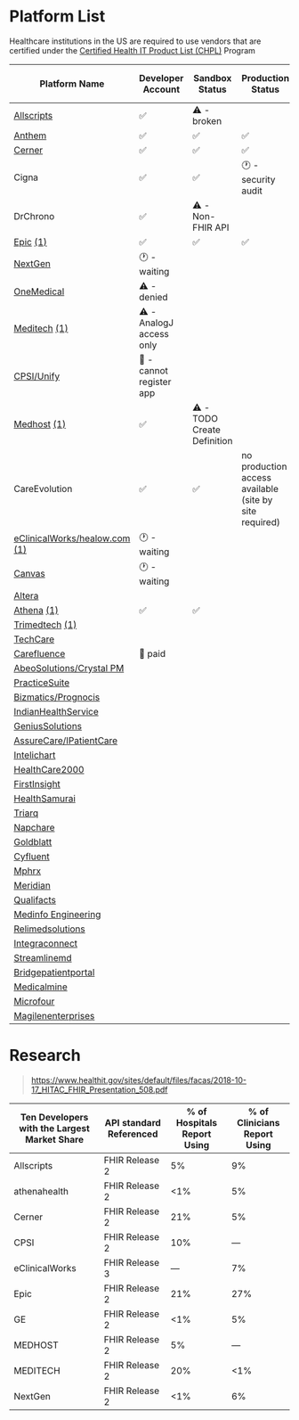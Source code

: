 # Platform List

Healthcare institutions in the US are required to use vendors that are certified under the [Certified Health IT Product List (CHPL)](https://chpl.healthit.gov/#/search) Program 

| Platform Name                                                                                                                                                           | Developer Account                     | Sandbox Status                     | Production Status                                      | Network Locations Status | 
|-------------------------------------------------------------------------------------------------------------------------------------------------------------------------|---------------------------------------|------------------------------------|--------------------------------------------------------|--------------------------|
| [Allscripts](https://open.allscripts.com/fhirendpoints)                                                                                                                 | :white_check_mark:                    | :warning: - broken                 |                                                        |                          |
| [Anthem](https://patient360.anthem.com/P360Member/fhir/endpoints)                                                                                                       | :white_check_mark:                    | :white_check_mark:                 | :white_check_mark:                                     |                          |
| [Cerner](https://github.com/cerner/ignite-endpoints/blob/main/millennium_patient_r4_endpoints.json)                                                                     | :white_check_mark:                    | :white_check_mark:                 | :white_check_mark:                                     |                          |
| Cigna                                                                                                                                                                   | :white_check_mark:                    | :white_check_mark:                 | :clock1: - security audit                              |                          |
| DrChrono                                                                                                                                                                | :white_check_mark:                    | :warning: - Non-FHIR API           |                                                        |                          |
| [Epic](https://open.epic.com/MyApps/Endpoints) [(1)](https://www.mychart.com/LoginSignup)                                                                               | :white_check_mark:                    | :white_check_mark:                 | :white_check_mark:                                     |                          |
| [NextGen](https://www.nextgen.com/api/practice-search)                                                                                                                  | :clock1: - waiting                    |                                    |                                                        |                          |
| [OneMedical](https://apidocs.onemedical.io/fhir/overview/)                                                                                                              | :warning: - denied                    |                                    |                                                        |                          |
| [Meditech](https://fhir.meditech.com/explorer/endpoints) [(1)](https://home.meditech.com/en/d/restapiresources/pages/apidoc.htm)                                        | :warning: - AnalogJ access only       |                                    |                                                        |                          |
| [CPSI/Unify](https://unify-developer.chbase.com/?page=FHIRAPI)                                                                                                          | :no_entry_sign: - cannot register app |                                    |                                                        |                          |
| [Medhost](https://api.mhdi10xasayd.com/medhost-developer-composition/v1/fhir-base-urls.json) [(1)](https://yourcareinteract.medhost.com/documentation)                  | :white_check_mark:                    | :warning: - TODO Create Definition |                                                        |                          | 
| CareEvolution                                                                                                                                                           | :white_check_mark:                    | :white_check_mark:                 | no production access available (site by site required) |                          | 
| [eClinicalWorks/healow.com](https://www.eclinicalworks.com/products-services/interoperability/provider-centric-apps/) [(1)](https://fhir.eclinicalworks.com/ecwopendev) | :clock1: - waiting                    |                                    |                                                        |                          |
| [Canvas](https://docs.canvasmedical.com/reference/service-base-urls)                                                                                                    | :clock1: - waiting                    |                                    |                                                        |                          |
| [Altera](https://open.allscripts.com/fhirendpoints)                                                                                                                     |                                       |                                    |                                                        |                          |
| [Athena](https://docs.athenahealth.com/api/base-fhir-urls) [(1)](https://mydata.athenahealth.com/home)                                                                  | :white_check_mark:                    | :white_check_mark:                 |                                                        |                          |
| [Trimedtech](https://www.trimedtech.com/Documentation/FHIRAPI/FHIRAPI.html) [(1)](https://www.trimedtech.com/Documentation/FHIRAPI/V8FHIRAPI.html)                      |                                       |                                    |                                                        |                          |
| [TechCare](https://devportal.techcareehr.com/Serviceurls)                                                                                                               |                                       |                                    |                                                        |                          |
| [Carefluence](https://carefluence.com/carefluence-fhir-endpoints/)                                                                                                      | :no_entry_sign: paid                  |                                    |                                                        |                          |
| [AbeoSolutions/Crystal PM](https://www.crystalpm.com/FHIRServiceURLs.csv)                                                                                               |                                       |                                    |                                                        |                          |
| [PracticeSuite](https://academy.practicesuite.com/fhir-server-links/)                                                                                                   |                                       |                                    |                                                        |                          |
| [Bizmatics/Prognocis](https://prognocis.com/fhir/index.html)                                                                                                            |                                       |                                    |                                                        |                          |
| [IndianHealthService](https://www.ihs.gov/cis/)                                                                                                                         |                                       |                                    |                                                        |                          |
| [GeniusSolutions](https://gsehrwebapi.geniussolutions.com/Help/html/ServiceUrl.html)                                                                                    |                                       |                                    |                                                        |                          |
| [AssureCare/IPatientCare](https://ipatientcare.com/onc-acb-certified-2015-edition/)                                                                                     |                                       |                                    |                                                        |                          |
| [Intelichart](https://fhirtest.intelichart.com/Help/BaseUrl)                                                                                                            |                                       |                                    |                                                        |                          |
| [HealthCare2000](https://www.provider.care/FHIR/MDVitaFHIRUrls.csv)                                                                                                     |                                       |                                    |                                                        |                          |
| [FirstInsight](https://www.first-insight.com/maximeyes_fhir_base_url_endpoints/)                                                                                        |                                       |                                    |                                                        |                          |
| [HealthSamurai](https://cmpl.aidbox.app/smart)                                                                                                                          |                                       |                                    |                                                        |                          |
| [Triarq](https://fhir.myqone.com/Endpoints)                                                                                                                             |                                       |                                    |                                                        |                          |
| [Napchare](https://devportal.techcareehr.com/Serviceurls)                                                                                                               |                                       |                                    |                                                        |                          |
| [Goldblatt](https://www.goldblattsystems.com/apis)                                                                                                                      |                                       |                                    |                                                        |                          |
| [Cyfluent](https://app.swaggerhub.com/apis-docs/Cyfluent/ProviderPortalApi/3.3#/FHIR/fhir)                                                                              |                                       |                                    |                                                        |                          |
| [Mphrx](https://www.mphrx.com/fhir-service-base-url-directory/)                                                                                                         |                                       |                                    |                                                        |                          |
| [Meridian](https://api-datamanager.carecloud.com:8081/fhirurl)                                                                                                          |                                       |                                    |                                                        |                          |
| [Qualifacts](https://qualifacts.com/api-documentation/)                                                                                                                 |                                       |                                    |                                                        |                          |
| [Medinfo Engineering](https://docs.webchartnow.com/resources/system-specifications/fhir-application-programming-interface-api/endpoints/)                               |                                       |                                    |                                                        |                          |
| [Relimedsolutions](https://help.relimedsolutions.com/fhir/fhir-service-urls.csv)                                                                                        |                                       |                                    |                                                        |                          |
| [Integraconnect](https://www.integraconnect.com/certifications/)                                                                                                        |                                       |                                    |                                                        |                          |
| [Streamlinemd](https://patientportal.streamlinemd.com/FHIRReg/Practice%20Service%20based%20URL%20List.csv)                                                              |                                       |                                    |                                                        |                          |
| [Bridgepatientportal](https://bridgepatientportal.docs.apiary.io/#/introduction/fhir-bridge-patient-portal/fhir-endpoints)                                              |                                       |                                    |                                                        |                          |
| [Medicalmine](https://www.charmhealth.com/resources/fhir/index.html#api-endpoints)                                                                                      |                                       |                                    |                                                        |                          |
| [Microfour](https://oauth.patientwebportal.com/Fhir/Documentation#serviceBaseUrls)                                                                                      |                                       |                                    |                                                        |                          |
| [Magilenenterprises](https://www.qsmartcare.com/api-documentation.html)                                                                                                 |                                       |                                    |                                                        |                          |

# Research

> https://www.healthit.gov/sites/default/files/facas/2018-10-17_HITAC_FHIR_Presentation_508.pdf

| Ten Developers with the Largest Market Share | API standard Referenced | % of Hospitals Report Using | % of Clinicians Report Using |
| --- |-------------------------| --- | --- |
| Allscripts | FHIR Release 2          | 5% | 9% |
| athenahealth | FHIR Release 2          | <1% | 5% |
| Cerner | FHIR Release 2          | 21% | 5% |
| CPSI | FHIR Release 2          | 10% | — |
| eClinicalWorks | FHIR Release 3          | — | 7% |
| Epic | FHIR Release 2 | 21% | 27% |
| GE | FHIR Release 2 | <1% | 5% |
| MEDHOST | FHIR Release 2 | 5% | — |
| MEDITECH | FHIR Release 2 | 20% | <1% |
| NextGen | FHIR Release 2 | <1% | 6% |

